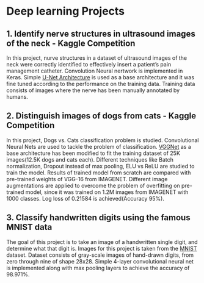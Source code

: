 # Deep learning Projects

## 1. Identify nerve structures in ultrasound images of the neck - Kaggle Competition ##

In this project, nurve structures in a dataset of ultrasound images of the neck were correctly identified to effectively insert a patient’s pain management catheter. Convolution Neural nertwork is implemented in Keras. Simple [U-Net Architecture](https://arxiv.org/pdf/1505.04597.pdf) is used as a base architecture and it was fine tuned according to the performance on the training data. Training data consists of images where the nerve has been manually annotated by humans.

## 2. Distinguish images of dogs from cats - Kaggle Competition ##

In this project, Dogs vs. Cats classification problem is studied. Convolutional Neural Nets are used to tackle the problem of classification. [VGGNet](https://arxiv.org/pdf/1409.1556.pdf) as a base architecture has been modified to fit the training dataset of 25K images(12.5K dogs and cats each). Different techniques like Batch normalization, Dropout instead of max pooling, ELU vs ReLU are studied to train the model. Results of trained model from scratch are compared with pre-trained weights of VGG-16 from IMAGENET. Different image augmentations are applied to overcome the problem of overfitting on pre-trained model, since it was trained on 1.2M images from IMAGENET with 1000 classes. Log loss of 0.21584 is achieved(Accuracy 95%).

## 3. Classify handwritten digits using the famous MNIST data ##

The goal of this project is to take an image of a handwritten single digit, and determine what that digit is. Images for this project is taken from the [MNIST](http://yann.lecun.com/exdb/mnist/index.html) dataset. Dataset consists of gray-scale images of hand-drawn digits, from zero through nine of shape 28x28. Simple 4-layer convolutional neural net is implemented  along with max pooling layers to achieve the accuracy of 98.971%.
